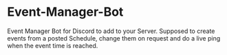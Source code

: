 # Event-Manager-Bot
Event Manager Bot for Discord to add to your Server. Supposed to create events from a posted Schedule, change them on request and do a live ping when the event time is reached.
